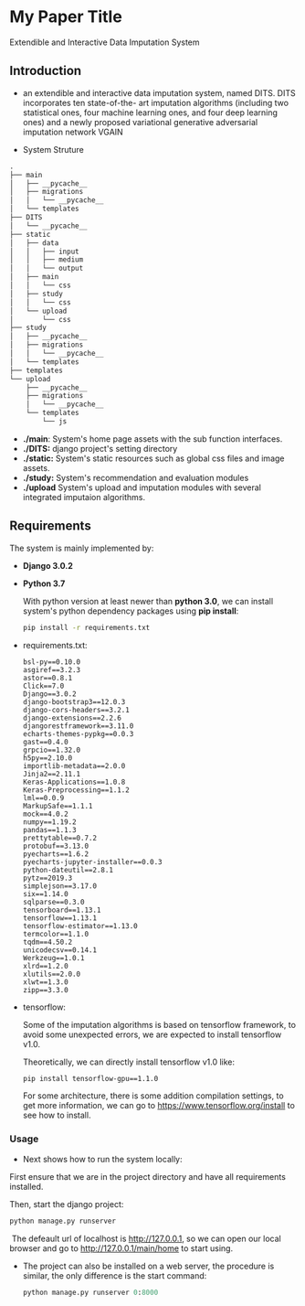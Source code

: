 # My Paper Title

Extendible and Interactive Data Imputation System

## Introduction

- an extendible and interactive data imputation system, named DITS. DITS incorporates ten state-of-the- art imputation algorithms (including two statistical ones, four machine learning ones, and four deep learning ones) and a newly proposed variational generative adversarial imputation network VGAIN

-  System Struture

  ```latex
  .
  ├── main
  │   ├── __pycache__
  │   ├── migrations
  │   │   └── __pycache__
  │   └── templates
  ├── DITS
  │   └── __pycache__
  ├── static
  │   ├── data
  │   │   ├── input
  │   │   ├── medium
  │   │   └── output
  │   ├── main
  │   │   └── css
  │   ├── study
  │   │   └── css
  │   └── upload
  │       └── css
  ├── study
  │   ├── __pycache__
  │   ├── migrations
  │   │   └── __pycache__
  │   └── templates
  ├── templates
  └── upload
      ├── __pycache__
      ├── migrations
      │   └── __pycache__
      └── templates
          └── js
  ```

  - **./main**: System's home page assets with the sub function interfaces.
  - **./DITS:**  django project's setting directory
  - **./static:**  System's static resources such as global css files and image assets. 
  - **./study:**  System's recommendation and evaluation modules
  - **./upload** System's upload and imputation modules with several integrated imputaion algorithms.

## Requirements

The system is mainly implemented by:

- **Django 3.0.2**

- **Python 3.7**

  With python version at least newer than **python 3.0**, we can install system's python dependency packages using **pip install**:

  ```bash
  pip install -r requirements.txt
  ```

- requirements.txt:

  ```
  bsl-py==0.10.0
  asgiref==3.2.3
  astor==0.8.1
  Click==7.0
  Django==3.0.2
  django-bootstrap3==12.0.3
  django-cors-headers==3.2.1
  django-extensions==2.2.6
  djangorestframework==3.11.0
  echarts-themes-pypkg==0.0.3
  gast==0.4.0
  grpcio==1.32.0
  h5py==2.10.0
  importlib-metadata==2.0.0
  Jinja2==2.11.1
  Keras-Applications==1.0.8
  Keras-Preprocessing==1.1.2
  lml==0.0.9
  MarkupSafe==1.1.1
  mock==4.0.2
  numpy==1.19.2
  pandas==1.1.3
  prettytable==0.7.2
  protobuf==3.13.0
  pyecharts==1.6.2
  pyecharts-jupyter-installer==0.0.3
  python-dateutil==2.8.1
  pytz==2019.3
  simplejson==3.17.0
  six==1.14.0
  sqlparse==0.3.0
  tensorboard==1.13.1
  tensorflow==1.13.1
  tensorflow-estimator==1.13.0
  termcolor==1.1.0
  tqdm==4.50.2
  unicodecsv==0.14.1
  Werkzeug==1.0.1
  xlrd==1.2.0
  xlutils==2.0.0
  xlwt==1.3.0
  zipp==3.3.0
  ```

- tensorflow:

  Some of the imputation algorithms is based on tensorflow framework, to avoid some unexpected errors, we are expected to install tensorflow v1.0.

  Theoretically, we can directly install tensorflow v1.0 like:

  ```bash
  pip install tensorflow-gpu==1.1.0
  ```

  For some architecture, there is some addition compilation settings, to get more information, we can go to https://www.tensorflow.org/install to see how to install.

### Usage

-  Next shows how to run the system locally:

  First ensure that we are in the project directory and have all requirements installed.

  Then, start the django project:	

  ```python
  python manage.py runserver
  ```

​	The defeault url of localhost is http://127.0.0.1, so we can open our local browser and go to http://127.0.0.1/main/home to start using.

- The project can also be installed on a web server, the procedure is similar, the only difference is the start command:

  ````python
  python manage.py runserver 0:8000
  ````

  

